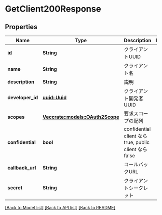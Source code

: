 # GetClient200Response

## Properties

Name | Type | Description | Notes
------------ | ------------- | ------------- | -------------
**id** | **String** | クライアントUUID | 
**name** | **String** | クライアント名 | 
**description** | **String** | 説明 | 
**developer_id** | [**uuid::Uuid**](uuid::Uuid.md) | クライアント開発者UUID | 
**scopes** | [**Vec<crate::models::OAuth2Scope>**](OAuth2Scope.md) | 要求スコープの配列 | 
**confidential** | **bool** | confidential client なら true, public client なら false | 
**callback_url** | **String** | コールバックURL | 
**secret** | **String** | クライアントシークレット | 

[[Back to Model list]](../README.md#documentation-for-models) [[Back to API list]](../README.md#documentation-for-api-endpoints) [[Back to README]](../README.md)


